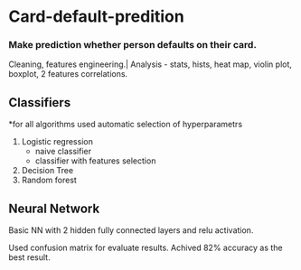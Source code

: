 # Card-default-predition

### Make prediction whether person defaults on their card.

Cleaning, features engineering.|
Analysis - stats, hists, heat map, violin plot, boxplot, 2 features correlations.

## Classifiers 
*for all algorithms used automatic selection of hyperparametrs

1. Logistic regression
    * naive classifier
    * classifier with features selection
2. Decision Tree 
3. Random forest

## Neural Network
Basic NN with 2 hidden fully connected layers and relu activation.


Used confusion matrix for evaluate results.
Achived 82% accuracy as the best result.


